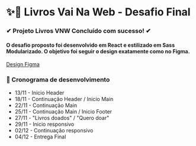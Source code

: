 <h1> ✨🎉 Livros Vai Na Web - Desafio Final</h1>

<h3> ✔ Projeto Livros VNW Concluído com sucesso! ✔</h3>

<h4> O desafio proposto foi desenvolvido em React e estilizado em Sass Modularizado. O objetivo foi seguir o design exatamente como no Figma.</h4>
<a href="https://www.figma.com/design/MDGn9uI2Ny5Y8sOJWnmfRp/Proposta-Empower?node-id=0-1&node-type=canvas&t=EndtmH2witkacjOy-0" target="_blank">Design Figma</a>

<h3> 🔎 Cronograma de desenvolvimento</h3>

- 13/11 - Inicio Header  
- 18/11 - Continuação Header / Inicio Main
- 22/11 - Continuação Main
- 25/11 - Continuação Main / Inicio Footer
- 27/11 - "Livros doados" / "Quero doar"
- 29/11 - Inicio responsivo
- 02/12 - Continuação responsivo
- 04/12 - Entrega Final
